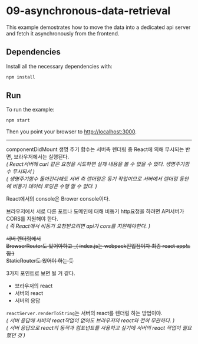 # 09-asynchronous-data-retrieval

This example demostrates how to move the data into a dedicated api server and fetch it asynchronously from the frontend.

## Dependencies

Install all the necessary dependencies with:

```bash
npm install
```

## Run

To run the example:

```bash
npm start
```

Then you point your browser to [http://localhost:3000](localhost:3000).  

---
componentDidMount 생명 주기 함수는 서버측 렌더링 중 React에 의해 무시되는 반면, 브라우저에서는 실행된다.  
_( React서버에 curl 같은 요청을 시도하면 실제 내용을 볼 수 없을 수 있다. 생명주기함수 무시되서 )_  
_( 생명주기함수 돌아간다해도 서버 측 렌더링은 동기 작업이므로 서버에서 렌더링 동안에 비동기 데이터 로딩은 수행 할 수 없다. )_  

React에서의 console은 Brower console이다.  

브라우저에서 서로 다른 포트나 도메인에 대해 비동기 http요청을 하려면 API서버가 CORS를 지원해야 한다.  
_( 즉 React에서 비동기 요청받으려면 api가 cors를 지원해야한다. )_

~~서버 렌더링에서~~  
~~BrowserRouter도 있어야하고 _( index.js는 webpack진입점이자 최종 react app느낌 )~~  
~~StaticRouter도 있어야 하는 듯~~  

3가지 포인트로 보면 될 거 같다.  
+ 브라우저의 react
+ 서버의 react
+ 서버의 응답  

`reactServer.renderToString`는 서버의 react를 렌더링 하는 방법이야.  
_( 서버 응답에 서버의 react작업이 없어도 브라우저의 react와 전혀 무관하다. )_  
_( 서버 응답으로 react의 동작과 컴포넌트를 사용하고 싶기에 서버의 react 작업이 필요했던 것 )_
